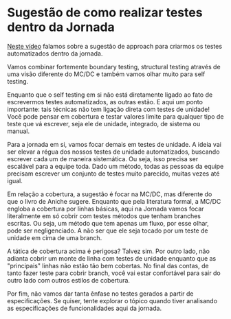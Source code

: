 # Sugestão de como realizar testes dentro da Jornada

[Neste vídeo](https://youtu.be/R5qhgEqrhFw) falamos sobre a sugestão de approach para criarmos os testes automatizados dentro da jornada. 

Vamos combinar fortemente boundary testing, structural testing através de uma visão diferente do MC/DC e também vamos olhar muito para self testing. 

Enquanto que o self testing em si não está diretamente ligado ao fato de escrevermos testes automatizados, as outras estão. E aqui um ponto importante: tais técnicas não tem ligação direta com testes de unidade! Você pode pensar em cobertura e testar valores limite para qualquer tipo de teste que vá escrever, seja ele de unidade, integrado, de sistema ou manual. 

Para a jornada em si, vamos focar demais em testes de unidade. A ideia vai ser elevar a régua dos nossos testes de unidade automatizados, buscando escrever cada um de maneira sistemática. Ou seja, isso precisa ser escalável para a equipe toda. Dado um método, todas as pessoas da equipe precisam escrever um conjunto de testes muito parecido, muitas vezes até igual. 

Em relação a cobertura, a sugestão é focar na MC/DC, mas diferente do que o livro de Aniche sugere. Enquanto que pela literatura formal, a MC/DC engloba a cobertura por linhas básicas, aqui na Jornada vamos focar literalmente em só cobrir  com testes métodos que tenham branches escritas. Ou seja, um método que tem apenas um fluxo, por esse olhar, pode ser negligenciado. A não ser que ele seja tocado por um teste de unidade em cima de uma branch. 

A tática de cobertura acima é perigosa? Talvez sim. Por outro lado, não adianta cobrir um monte de linha com testes de unidade enquanto que as "principais" linhas não estão tão bem cobertas. No final das contas, de tanto fazer teste para cobrir branch, você vai estar confortável para sair do outro lado com outros estilos de cobertura. 

Por fim, não vamos dar tanta ênfase no testes gerados a partir de especificações. Se quiser, tente explorar o tópico quando tiver analisando as especificações de funcionalidades aqui da jornada. 
